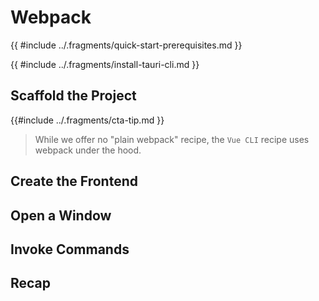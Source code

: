 # Webpack

{{ #include ../.fragments/quick-start-prerequisites.md }}

{{ #include ../.fragments/install-tauri-cli.md }}

## Scaffold the Project

{{#include ../.fragments/cta-tip.md }}

> While we offer no "plain webpack" recipe, the `Vue CLI` recipe uses
> webpack under the hood.

## Create the Frontend

## Open a Window

## Invoke Commands

## Recap
